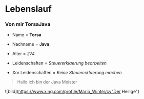 

# Lebenslauf


### Von mir TorsaJava


* Name  = **Torsa**

* Nachname = **Java** 

* Alter = *274*

* Leidenschaften = *Steuererklaerung bearbeiten*

* Xor Leidenschaften = *Keine Steuererklaerung machen*


>Hallo ich bin der Java Meister

![bild](https://www.xing.com/profile/Mario_Winter/cv"Der Heilige")
